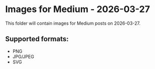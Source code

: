 # Images for Medium - 2026-03-27

This folder will contain images for Medium posts on 2026-03-27.

## Supported formats:
- PNG
- JPG/JPEG
- SVG

